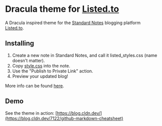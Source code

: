 # Dracula theme for [Listed.to](https://listed.to)

A Dracula inspired theme for the [Standard Notes](https://standardnotes.org) blogging platform [Listed.to](https://listed.to).

## Installing

1. Create a new note in Standard Notes, and call it listed_styles.css (name doesn't matter).
2. Copy [style.css](https://raw.githubusercontent.com/cameronldn/sn-listed-theme-dracula/master/style.css) into the note.
3. Use the "Publish to Private Link" action.
4. Preview your updated blog!

More info can be found [here](https://standardnotes.org/help/66/how-do-i-change-the-colors-fonts-and-general-layout-of-my-listed-blog).

## Demo

See the theme in action: [https://blog.cldn.dev/](https://blog.cldn.dev/7122/github-markdown-cheatsheet)
